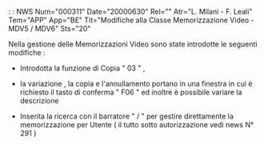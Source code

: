  :  : NWS Num="000311" Date="20000630" Rel="" Atr="L. Milani - F. Leali" Tem="APP" App="B£" Tit="Modifiche alla Classe Memorizzazione Video  -   MDV5 / MDV6" Sts="20"

Nella gestione delle Memorizzazioni Video sono state introdotte le seguenti modifiche  : 

   -  Introdotta la funzione di Copia " 03 " ,

   -  la variazione , la copia e l'annullamento portano in una finestra in cui è richiesto       il tasto di conferma  " F06 "  ed inoltre è possibile variare la descrizione 
   -  Inserita la ricerca con il barratore " / " per gestire direttamente la memorizzazione per
      Utente  ( il tutto sotto autorizzazione vedi news N° 291 )



